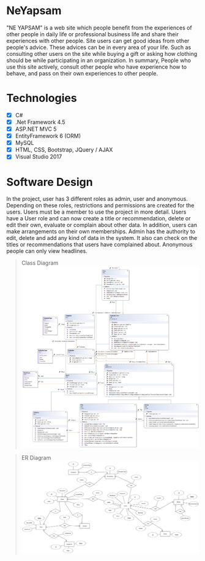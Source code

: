 # NeYapsam

"NE YAPSAM" is a web site which people benefit from the experiences of other people in daily life or professional business life and share their experiences with other people. Site users can get good ideas from other people's advice. These advices can be in every area of your life. Such as consulting other users on the site while buying a gift or asking how clothing should be while participating in an organization. In summary, People who use this site actively, consult other people who have experience how to behave, and pass on their own experiences to other people.

# Technologies

 - [x] C#
 - [x] .Net Framework 4.5
 - [x] ASP.NET MVC 5
 - [x] EntityFramework 6 (ORM)
 - [x] MySQL
 - [x] HTML, CSS, Bootstrap, JQuery / AJAX
 - [x] Visual Studio 2017

# Software Design

In the project, user has 3 different roles as admin, user and anonymous. Depending on these roles, restrictions and permissions are created for the users. Users must be a member to use the project in more detail. Users have a User role and can now create a title or recommendation, delete or edit their own, evaluate or complain about other data. In addition, users can make arrangements on their own memberships. Admin has the authority to edit, delete and add any kind of data in the system. It also can check on the titles or recommendations that users have complained about. Anonymous people can only view headlines.

> Class Diagram
![NeYapsam Class Diagram](https://raw.githubusercontent.com/utkucanturkan/NeYapsam/master/WebNeYapsam/WebNeYapsam/Files/ClassDiagram.png)

> ER Diagram
![NeYapsam Class Diagram](https://raw.githubusercontent.com/utkucanturkan/NeYapsam/master/WebNeYapsam/WebNeYapsam/Files/erdplus-diagram.png)
